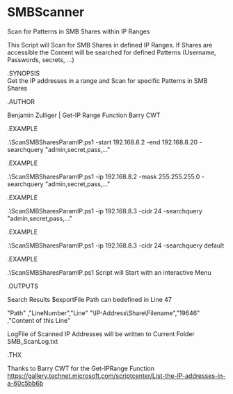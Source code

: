 # SMBScanner
Scan for Patterns in SMB Shares within IP Ranges

This Script will Scan for SMB Shares in defined IP Ranges. If Shares are accessible the Content will be searched for defined Patterns (Username, Passwords, secrets, ...)

  .SYNOPSIS  
    Get the IP addresses in a range and Scan for specific Patterns in SMB Shares
    

  .AUTHOR
  
   Benjamin Zulliger | Get-IP Range Function Barry CWT
   

  .EXAMPLE 
  
   .\ScanSMBSharesParamIP.ps1 -start 192.168.8.2 -end 192.168.8.20 -searchquery "admin,secret,pass,..."
   
   
  .EXAMPLE 
  
   .\ScanSMBSharesParamIP.ps1 -ip 192.168.8.2 -mask 255.255.255.0 -searchquery "admin,secret,pass,..."
   
   
  .EXAMPLE 
  
   .\ScanSMBSharesParamIP.ps1 -ip 192.168.8.3 -cidr 24 -searchquery "admin,secret,pass,..."
   
   
   .EXAMPLE 
   
   .\ScanSMBSharesParamIP.ps1 -ip 192.168.8.3 -cidr 24 -searchquery default
   
   
  .EXAMPLE
  
   .\ScanSMBSharesParamIP.ps1 
   Script will Start with an interactive Menu
   
   

  .OUTPUTS
  
   Search Results $exportFile Path can bedefined in Line 47
   
   "Path"                       ,"LineNumber","Line"
   "\\IP-Address\Share\Filename","19646"     ,"Content of this Line"
   
   LogFile of Scanned IP Addresses will be written to Current Folder SMB_ScanLog.txt

  .THX
  
  Thanks to Barry CWT for the Get-IPRange Function https://gallery.technet.microsoft.com/scriptcenter/List-the-IP-addresses-in-a-60c5bb6b

